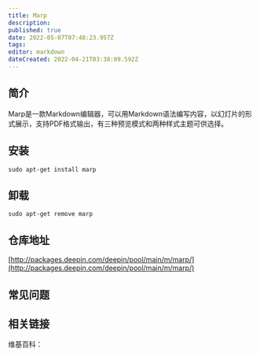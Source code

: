 ```yaml
---
title: Marp
description: 
published: true
date: 2022-05-07T07:48:23.957Z
tags: 
editor: markdown
dateCreated: 2022-04-21T03:38:09.592Z
---
```


## 简介

Marp是一款Markdown编辑器，可以用Markdown语法编写内容，以幻灯片的形式展示，支持PDF格式输出，有三种预览模式和两种样式主题可供选择。

## 安装

`sudo apt-get install marp`

## 卸载

`sudo apt-get remove marp`

## 仓库地址

[http://packages.deepin.com/deepin/pool/main/m/marp/](http://packages.deepin.com/deepin/pool/main/m/marp/)

## 常见问题

## 相关链接

维基百科：
